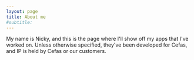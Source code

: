 ```yaml
---
layout: page
title: About me
#subtitle: 
---
```


My name is Nicky, and this is the page where I'll show off my apps that I've worked on. Unless otherwise specified, they've been developed for Cefas, and IP is held by Cefas or our customers. 
